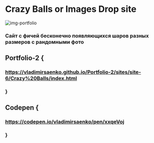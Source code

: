 # Crazy Balls or Images Drop site

![img-portfolio](https://user-images.githubusercontent.com/56477695/135832838-c65dd441-dacd-4754-9ab7-3bc37635ed84.png)
 
### Сайт с фичей бесконечно появляющихся шаров разных размеров с рандомными фото

## Portfolio-2 {

### https://vladimirsaenko.github.io/Portfolio-2/sites/site-6/Crazy%20Balls/index.html

### }

## Codepen {

### https://codepen.io/vladimirsaenko/pen/xxqeVoj

### }
